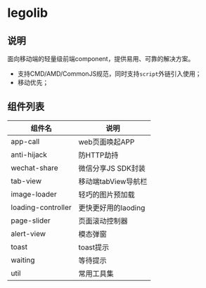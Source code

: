 # legolib

## 说明

面向移动端的轻量级前端component，提供易用、可靠的解决方案。

* 支持CMD/AMD/CommonJS规范，同时支持`script`外链引入使用；
* 移动优先；


## 组件列表

|组件名|说明|
|----|----|
|app-call|web页面唤起APP|
|anti-hijack|防HTTP劫持|
|wechat-share|微信分享JS SDK封装|
|tab-view|移动端tabView导航栏|
|image-loader|轻巧的图片预加载|
|loading-controller|更快更好用的laoding|
|page-slider|页面滚动控制器|
|alert-view|模态弹窗|
|toast|toast提示|
|waiting|等待提示|
|util|常用工具集|


